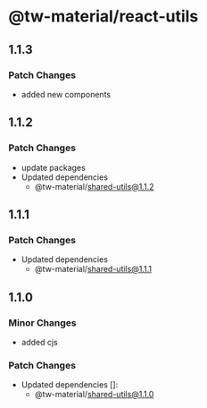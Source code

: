 # @tw-material/react-utils

## 1.1.3

### Patch Changes

- added new components

## 1.1.2

### Patch Changes

- update packages
- Updated dependencies
  - @tw-material/shared-utils@1.1.2

## 1.1.1

### Patch Changes

- Updated dependencies
  - @tw-material/shared-utils@1.1.1

## 1.1.0

### Minor Changes

- added cjs

### Patch Changes

- Updated dependencies []:
  - @tw-material/shared-utils@1.1.0
